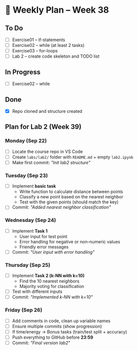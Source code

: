 # 📅 Weekly Plan – Week 38

## To Do
- [ ] Exercise01 – if-statements
- [ ] Exercise02 – while (at least 2 tasks)
- [ ] Exercise03 – for-loops
- [ ] Lab 2 – create code skeleton and TODO list

## In Progress
- [ ] Exercise02 – while

## Done
- [x] Repo cloned and structure created


## Plan for Lab 2 (Week 39)

### Monday (Sep 22)
- [ ] Locate the course repo in VS Code  
- [ ] Create `labs/lab2/` folder with `README.md` + empty `lab2.ipynb`  
- [ ] Make first commit: *"Init lab2 structure"*  

### Tuesday (Sep 23)
- [ ] Implement **basic task**  
  - Write function to calculate distance between points  
  - Classify a new point based on the nearest neighbor  
  - Test with the given points (should match the key)  
- [ ] Commit: *"Added nearest neighbor classification"*  

### Wednesday (Sep 24)
- [ ] Implement **Task 1**  
  - User input for test point  
  - Error handling for negative or non-numeric values  
  - Friendly error messages  
- [ ] Commit: *"User input with error handling"*  

### Thursday (Sep 25)
- [ ] Implement **Task 2 (k-NN with k=10)**  
  - Find the 10 nearest neighbors  
  - Majority voting for classification  
- [ ] Test with different inputs  
- [ ] Commit: *"Implemented k-NN with k=10"*  

### Friday (Sep 26)
- [ ] Add comments in code, clean up variable names  
- [ ] Ensure multiple commits (show progression)  
- [ ] If time/energy → Bonus tasks (train/test split + accuracy)  
- [ ] Push everything to GitHub before **23:59**  
- [ ] Commit: *"Final version lab2"*  
